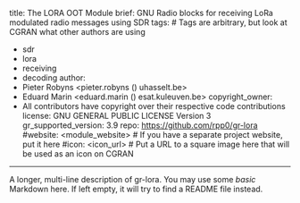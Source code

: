 title: The LORA OOT Module
brief: GNU Radio blocks for receiving LoRa modulated radio messages using SDR
tags: # Tags are arbitrary, but look at CGRAN what other authors are using
  - sdr
  - lora
  - receiving
  - decoding
author:
  - Pieter Robyns <pieter.robyns (<at>) uhasselt.be>
  - Eduard Marin <eduard.marin (<at>) esat.kuleuven.be>
copyright_owner:
  - All contributors have copyright over their respective code contributions
license: GNU GENERAL PUBLIC LICENSE Version 3
gr_supported_version: 3.9
repo: https://github.com/rpp0/gr-lora
#website: <module_website> # If you have a separate project website, put it here
#icon: <icon_url> # Put a URL to a square image here that will be used as an icon on CGRAN
---
A longer, multi-line description of gr-lora.
You may use some *basic* Markdown here.
If left empty, it will try to find a README file instead.
